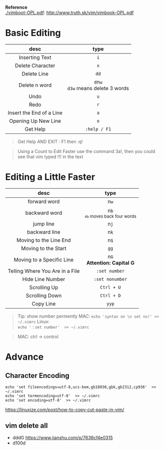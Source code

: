 
**Reference**  
[./vimboot-OPL.pdf](vimbook-OPL.pdf): http://www.truth.sk/vim/vimbook-OPL.pdf

# Basic Editing 
|desc|type|
|:-:|:-:|
|Inserting Text| `i` |
|Delete Character| `x` |
|Delete Line|`dd`|
|Delete n word|`d`n`w`<br />`d3w` means delete 3 words|
|Undo| `u` |
|Redo| `r` |
|Insert the End of a Line|`a`|
|Opening Up New Line|`o`|
|Get Help|`:help / F1`|

> Get Help AND EXIT : F1 then :q!

> Using a Count to Edit Faster
use the command 3a!<Esc>, then you could see that vim typed !!! in the text

# Editing a Little Faster

|desc|type|
|:-:|:-:|
|forward word|n`w`|
|backward word|n`b`<sup><br /> `4b`  moves back four words</sup>|
|jump line|n`j`|
|backward line|n`k`|
|Moving to the Line End|n`$`|
|Moving to the Start|`gg`|
|Moving to a Specific Line|n`G`<br />**Attention: Capital G**|
|Telling Where You Are in a File|`:set number`|
|Hide Line Number|`:set nonumber`|
|Scrolling Up|`Ctrl + U`|
|Scrolling Down|`Ctrl + D`|
|Copy Line|`yyp`|


> Tip: show number permently
> MAC: 
> `echo 'syntax on \n set nu!' >> ~/.vimrc`
> Linux:  
> `echo '：set number'  >> ~/.vimrc`

> MAC: ctrl -> control

# Advance
## Character Encoding
```
echo 'set fileencodings=utf-8,ucs-bom,gb18030,gbk,gb2312,cp936'  >> ~/.vimrc
echo 'set termencoding=utf-8'  >> ~/.vimrc
echo 'set encoding=utf-8'  >> ~/.vimrc
```

https://linuxize.com/post/how-to-copy-cut-paste-in-vim/

## vim delete all
+ dddG   https://www.jianshu.com/p/7636cf4e0315
+ d100d